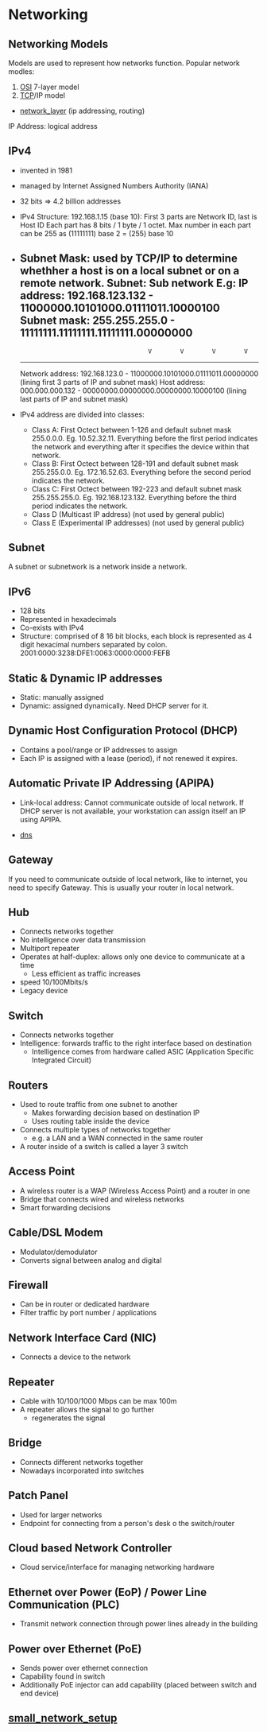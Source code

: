 # Networking

## Networking Models
Models are used to represent how networks function.
Popular network modles:
1. [OSI](OSI.md) 7-layer model
2. [TCP](TCP.md)/IP model

* [network_layer](network_layer.md) (ip addressing, routing)


IP Address: logical address

## IPv4
- invented in 1981
- managed by Internet Assigned Numbers Authority (IANA)
- 32 bits => 4.2 billion addresses
- IPv4 Structure: 192.168.1.15 (base 10): First 3 parts are Network ID, last is Host ID
   Each part has 8 bits / 1 byte / 1 octet. Max number in each part can be 255 as (11111111) base 2 = (255) base 10
- Subnet Mask: used by TCP/IP to determine whethher a host is on a local subnet or on a remote network.
  Subnet: Sub network
  E.g:
  IP address:       192.168.123.132  - 11000000.10101000.01111011.10000100
  Subnet mask:      255.255.255.0    - 11111111.11111111.11111111.00000000
  -------------------------------------------------------------------------
                                          V        V        V        V
  -------------------------------------------------------------------------
  Network address:  192.168.123.0    - 11000000.10101000.01111011.00000000   (lining first 3 parts of IP and subnet mask)
  Host address:     000.000.000.132  - 00000000.00000000.00000000.10000100   (lining last parts of IP and subnet mask)

- IPv4 address are divided into classes:
  - Class A: First Octect between 1-126 and default subnet mask 255.0.0.0. Eg. 10.52.32.11. Everything before the first period indicates the network and everything after it specifies the device within that network.
  - Class B: First Octect between 128-191 and default subnet mask 255.255.0.0. Eg. 172.16.52.63. Everything before the second period indicates the network.
  - Class C: First Octect between 192-223 and default subnet mask 255.255.255.0. Eg. 192.168.123.132. Everything before the third period indicates the network.
  - Class D  (Multicast IP address) (not used by general public)
  - Class E (Experimental IP addresses) (not used by general public)

## Subnet
A subnet or subnetwork is a network inside a network.


## IPv6
- 128 bits
- Represented in hexadecimals
- Co-exists with IPv4
- Structure: comprised of 8 16 bit blocks, each block is represented as 4 digit hexacimal numbers separated by colon.
  2001:0000:3238:DFE1:0063:0000:0000:FEFB

## Static & Dynamic IP addresses
- Static: manually assigned
- Dynamic: assigned dynamically. Need DHCP server for it.

## Dynamic Host Configuration Protocol (DHCP)
- Contains a pool/range or IP addresses to assign
- Each IP is assigned with a lease (period), if not renewed it expires.

## Automatic Private IP Addressing (APIPA)
- Link-local address: Cannot communicate outside of local network.
If DHCP server is not available, your workstation can assign itself an IP using APIPA.


* [dns](dns.md)

## Gateway
If you need to communicate outside of local network, like to internet, you need to specify Gateway.
This is usually your router in local network.


## Hub
- Connects networks together
- No intelligence over data transmission
- Multiport repeater
- Operates at half-duplex: allows only one device to communicate at a time
  - Less efficient as traffic increases
- speed 10/100Mbits/s
- Legacy device

## Switch
- Connects networks together
- Intelligence: forwards traffic to the right interface based on destination
  - Intelligence comes from hardware called ASIC (Application Specific Integrated Circuit)

## Routers
- Used to route traffic from one subnet to another
  - Makes forwarding decision based on destination IP
  - Uses routing table inside the device
- Connects multiple types of networks together
  - e.g. a LAN and a WAN connected in the same router
- A router inside of a switch is called a layer 3 switch

## Access Point
- A wireless router is a WAP (Wireless Access Point) and a router in one
- Bridge that connects wired and wireless networks
- Smart forwarding decisions

## Cable/DSL Modem
- Modulator/demodulator
- Converts signal between analog and digital

## Firewall
- Can be in router or dedicated hardware
- Filter traffic by port number / applications

## Network Interface Card (NIC)
- Connects a device to the network

## Repeater
- Cable with 10/100/1000 Mbps can be max 100m
- A repeater allows the signal to go further
  - regenerates the signal

## Bridge
- Connects different networks together
- Nowadays incorporated into switches

## Patch Panel
- Used for larger networks
- Endpoint for connecting from a person's desk o the switch/router

## Cloud based Network Controller
- Cloud service/interface for managing networking hardware

## Ethernet over Power (EoP) / Power Line Communication (PLC)
- Transmit network connection through power lines already in the building

## Power over Ethernet (PoE)
- Sends power over ethernet connection
- Capability found in switch
- Additionally PoE injector can add capability (placed between switch and end device)



## [small_network_setup](small_network_setup.md)
